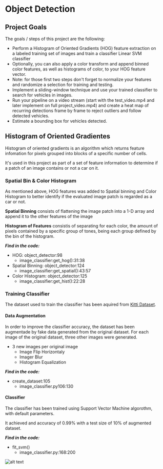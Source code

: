 # Object Detection

[//]: # (Image References)
[image1]: ./examples/car_not_car.png

## Project Goals

The goals / steps of this project are the following:

* Perform a Histogram of Oriented Gradients (HOG) feature extraction on a labeled training set of images and train a classifier Linear SVM classifier
* Optionally, you can also apply a color transform and append binned color features, as well as histograms of color, to your HOG feature vector. 
* Note: for those first two steps don't forget to normalize your features and randomize a selection for training and testing.
* Implement a sliding-window technique and use your trained classifier to search for vehicles in images.
* Run your pipeline on a video stream (start with the test_video.mp4 and later implement on full project_video.mp4) and create a heat map of recurring detections frame by frame to reject outliers and follow detected vehicles.
* Estimate a bounding box for vehicles detected.

## Histogram of Oriented Gradientes

Histogram of oriented gradients is an algorithm which returns feature infomation for pixels grouped into blocks of a specific number of cells.

It's used in this project as part of a set of feature information to determine if a patch of an image contains or not a car on it.

### Spatial Bin & Color Histogram

As mentioned above, HOG features was added to Spatial binning and Color Histogram to better identify if the evaluated image patch is regarded as a car or not.

**Spatial Binning** consists of flattening the image patch into a 1-D array and append it to the other features of the image

**Histogram of Features** consistis of separating for each color, the amount of pixels contained by a specific group of tones, being each group defined by the bin of the histogram.


***Find in the code:***

* HOG: object_detector:98
	* image_classifier:get_hog():31:38
* Spatial Binning: object_detector:124
	* image_classifier:get_spatial():43:57
* Color Histogram: object_detector:125
	* image_classifier:get_hist():22:28
	
### Training Classifier

The dataset used to train the classifier has been aquired from [Kitti Dataset](http://www.cvlibs.net/datasets/kitti/).

#### Data Augmentation

In order to improve the classifier accuracy, the dataset has been augmentade by fake data generated from the original dataset. For each image of the original dataset, three other images were generated.

* 3 new images per original image
	* Image Flip Horizontaly
	* Imager Blur
	* Histogram Equalization
	
***Find in the code:***

* create_dataset:105
	* image_classifier.py106:130
	
#### Classifier

The classifier has been trained using Support Vector Machine algorothm, with default parameters.

It achieved and accuracy of 0.99% with a test size of 10% of augmented dataset.

***Find in the code:***

* fit_svm()
	* image_classifier.py:168:200

![alt text][image1]
